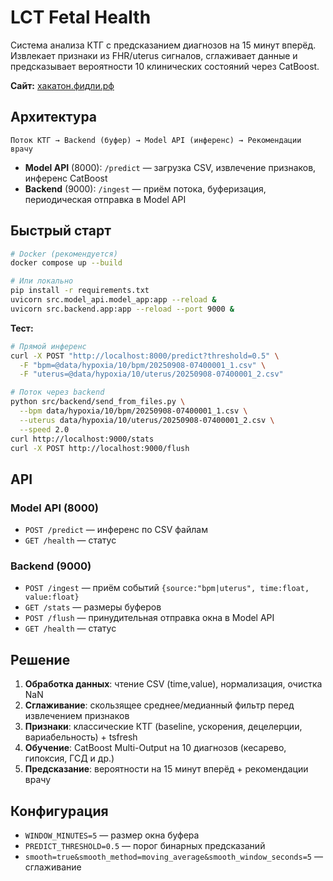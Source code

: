 # LCT Fetal Health

Система анализа КТГ с предсказанием диагнозов на 15 минут вперёд. Извлекает признаки из FHR/uterus сигналов, сглаживает данные и предсказывает вероятности 10 клинических состояний через CatBoost.

**Сайт:** [хакатон.фидли.рф](https://хакатон.фидли.рф)

## Архитектура

```
Поток КТГ → Backend (буфер) → Model API (инференс) → Рекомендации врачу
```

- **Model API** (8000): `/predict` — загрузка CSV, извлечение признаков, инференс CatBoost
- **Backend** (9000): `/ingest` — приём потока, буферизация, периодическая отправка в Model API

## Быстрый старт

```bash
# Docker (рекомендуется)
docker compose up --build

# Или локально
pip install -r requirements.txt
uvicorn src.model_api.model_app:app --reload &
uvicorn src.backend.app:app --reload --port 9000 &
```

**Тест:**
```bash
# Прямой инференс
curl -X POST "http://localhost:8000/predict?threshold=0.5" \
  -F "bpm=@data/hypoxia/10/bpm/20250908-07400001_1.csv" \
  -F "uterus=@data/hypoxia/10/uterus/20250908-07400001_2.csv"

# Поток через backend
python src/backend/send_from_files.py \
  --bpm data/hypoxia/10/bpm/20250908-07400001_1.csv \
  --uterus data/hypoxia/10/uterus/20250908-07400001_2.csv \
  --speed 2.0
curl http://localhost:9000/stats
curl -X POST http://localhost:9000/flush
```

## API

### Model API (8000)
- `POST /predict` — инференс по CSV файлам
- `GET /health` — статус

### Backend (9000)  
- `POST /ingest` — приём событий `{source:"bpm|uterus", time:float, value:float}`
- `GET /stats` — размеры буферов
- `POST /flush` — принудительная отправка окна в Model API
- `GET /health` — статус

## Решение

1. **Обработка данных**: чтение CSV (time,value), нормализация, очистка NaN
2. **Сглаживание**: скользящее среднее/медианный фильтр перед извлечением признаков  
3. **Признаки**: классические КТГ (baseline, ускорения, децелерции, вариабельность) + tsfresh
4. **Обучение**: CatBoost Multi-Output на 10 диагнозов (кесарево, гипоксия, ГСД и др.)
5. **Предсказание**: вероятности на 15 минут вперёд + рекомендации врачу

## Конфигурация

- `WINDOW_MINUTES=5` — размер окна буфера
- `PREDICT_THRESHOLD=0.5` — порог бинарных предсказаний  
- `smooth=true&smooth_method=moving_average&smooth_window_seconds=5` — сглаживание

